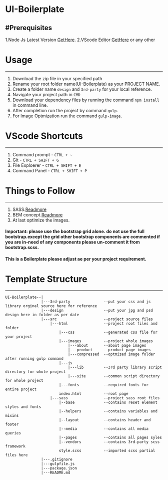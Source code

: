 # UI-Boilerplate

#Prerequisites
--------------
1.Node Js Latest Version [GetHere](https://nodejs.org/en/).
2.VScode Editor [GetHere](https://code.visualstudio.com/) or any other

# Usage
-------
1. Download the zip file in your specified path
2. Rename your root folder name(UI-Boilerplate) as your PROJECT NAME.
3. Create a folder name `design` and `3rd-party` for your local reference.
4. Navigate your project path in `CMD`
5. Download your dependency files by running the command `npm install` in command line.
6. After completion run the project by command `gulp`.
7. For Image Optmization run the command `gulp-image`.

# VScode Shortcuts
------------------
1. Command prompt   - `CTRL + ~`
2. Git 				- `CTRL + SHIFT + G`
3. File Exploerer	- `CTRL + SHIFT + E`
4. Command Panel 	- `CTRL + SHIFT + P`


# Things to Follow
------------------
1. SASS.[Readmore](http://sass-lang.com/guide)
2. BEM concept.[Readmore](https://en.bem.info/methodology/css/)
3. At last optimize the images.

#### Important: please use the bootstrap grid alone. do not use the full bootstrap.except the grid other bootstrap components are commented if you are in-need of any components please un-comment it from bootstrap.scss. 
#### This is a Boilerplate please adjust ae per your project requirement.
# Template Structure
-------------------

	UI-Boilerplate--|
					|---3rd-party    			--put your css and js library orginal source here for reference				
					|---design       			--put your jpg and psd design here in folder as per date				
					|---src          			--project source files					
						|---html     			--project root files and folder
							|---css    			--generated css file for your project
							|---images 			--project whole images 
								|---about       --about page images
								|---product     --product page images
								|---compressed 	--optmized image folder after running gulp command
							|---js
								|---lib  		--3rd party library script directory for whole project
								|---site 		--common script directory for whole project
							|---fonts  			--required fonts for entire project
							index.html         	--root page
						|---sass     			--project sass root files
							|--base    			--contains reset element styles and fonts
							|--helpers 			--contains variables and mixins 
							|--layout  			--contains header and footer
							|--media   			--contains all media queries 
							|--pages   			--contains all pages syles
							|--vendors 			--contains 3rd-party scss framework
							style.scss 			--imported scss partial files here
					|---.gitignore
					|---gulpfile.js
					|---package.json
					|---README.md
